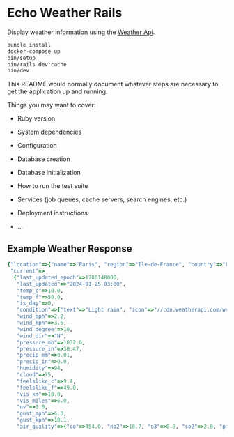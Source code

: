 # Echo Weather Rails

Display weather information using the [Weather Api](https://www.weatherapi.com/docs/).

```bash
bundle install
docker-compose up
bin/setup
bin/rails dev:cache
bin/dev
```

This README would normally document whatever steps are necessary to get the
application up and running.

Things you may want to cover:

* Ruby version

* System dependencies

* Configuration

* Database creation

* Database initialization

* How to run the test suite

* Services (job queues, cache servers, search engines, etc.)

* Deployment instructions

* ...

## Example Weather Response

```ruby
{"location"=>{"name"=>"Paris", "region"=>"Ile-de-France", "country"=>"France", "lat"=>48.87, "lon"=>2.33, "tz_id"=>"Europe/Paris", "localtime_epoch"=>1706148263, "localtime"=>"2024-01-25 3:04"},
 "current"=>
  {"last_updated_epoch"=>1706148000,
   "last_updated"=>"2024-01-25 03:00",
   "temp_c"=>10.0,
   "temp_f"=>50.0,
   "is_day"=>0,
   "condition"=>{"text"=>"Light rain", "icon"=>"//cdn.weatherapi.com/weather/64x64/night/296.png", "code"=>1183},
   "wind_mph"=>2.2,
   "wind_kph"=>3.6,
   "wind_degree"=>10,
   "wind_dir"=>"N",
   "pressure_mb"=>1032.0,
   "pressure_in"=>30.47,
   "precip_mm"=>0.01,
   "precip_in"=>0.0,
   "humidity"=>94,
   "cloud"=>75,
   "feelslike_c"=>9.4,
   "feelslike_f"=>49.0,
   "vis_km"=>10.0,
   "vis_miles"=>6.0,
   "uv"=>1.0,
   "gust_mph"=>6.3,
   "gust_kph"=>10.1,
   "air_quality"=>{"co"=>454.0, "no2"=>18.7, "o3"=>0.9, "so2"=>2.8, "pm2_5"=>11.7, "pm10"=>14.3, "us-epa-index"=>1, "gb-defra-index"=>1}}}
```
